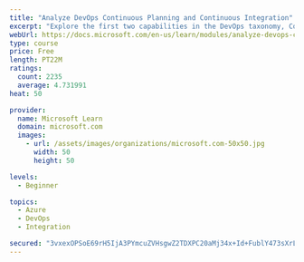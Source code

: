 ```yaml
---
title: "Analyze DevOps Continuous Planning and Continuous Integration"
excerpt: "Explore the first two capabilities in the DevOps taxonomy, Continuous Planning and Continuous Integration."
webUrl: https://docs.microsoft.com/en-us/learn/modules/analyze-devops-continuous-planning-intergration/
type: course
price: Free
length: PT22M
ratings:
  count: 2235
  average: 4.731991
heat: 50

provider:
  name: Microsoft Learn
  domain: microsoft.com
  images:
    - url: /assets/images/organizations/microsoft.com-50x50.jpg
      width: 50
      height: 50

levels:
  - Beginner

topics:
  - Azure
  - DevOps
  - Integration

secured: "3vxexOPSoE69rH5IjA3PYmcuZVHsgwZ2TDXPC20aMj34x+Id+FublY473sXrL4ez+yfW62Az6edKIcDn22y7fHSmZt/kKMoxMWb8H/GV4TluKbNBJQuPah1/QzC098TCrcbiIy0u5TOrwdpaeLgRVRs4fvpI8xu/AGoRBRYjNrpawMd57U29e9+y1C/oJ4eyRsgC2qi7GJQSQy7jdDIiQv9VCMYocRQ1wzHZJ63kOCzhnvxTeqvzwZRtSIgeerRkRbTXZYzR0mqsyTUxuqYgYhirvJ/UdUl8zBPtjN/P6TU5e++Ji69mJh8xxVfTSXK7uNVXV2jl164QvdHRvA3mlC9IVz2ncctuhZVsRsd+WKl8kY2fgAL4zTOUt0Id5lQ0Ht3pjn9242ALGDtKF5z11bw0WrCNUfOZfcU1fGOciqQ=;4rr5Oej6yOdHAzqwijlo0Q=="
---
```



